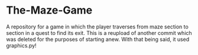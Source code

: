 # The-Maze-Game
A repository for a game in which the player traverses from maze section to section in a quest to find its exit. This is a reupload of another commit which was deleted for the purposes of starting anew. With that being said, it used graphics.py!
